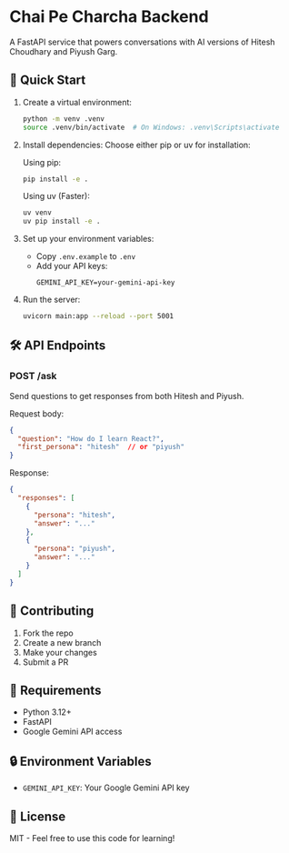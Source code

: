 # Chai Pe Charcha Backend

A FastAPI service that powers conversations with AI versions of Hitesh Choudhary and Piyush Garg.

## 🚀 Quick Start

1. Create a virtual environment:
   ```bash
   python -m venv .venv
   source .venv/bin/activate  # On Windows: .venv\Scripts\activate
   ```

2. Install dependencies:
   Choose either pip or uv for installation:

   Using pip:
   ```bash
   pip install -e .
   ```

   Using uv (Faster):
   ```bash
   uv venv
   uv pip install -e .
   ```

3. Set up your environment variables:
   - Copy `.env.example` to `.env`
   - Add your API keys:
     ```
     GEMINI_API_KEY=your-gemini-api-key
     ```

4. Run the server:
   ```bash
   uvicorn main:app --reload --port 5001
   ```

## 🛠️ API Endpoints

### POST /ask
Send questions to get responses from both Hitesh and Piyush.

Request body:
```json
{
  "question": "How do I learn React?",
  "first_persona": "hitesh"  // or "piyush"
}
```

Response:
```json
{
  "responses": [
    {
      "persona": "hitesh",
      "answer": "..."
    },
    {
      "persona": "piyush",
      "answer": "..."
    }
  ]
}
```

## 🤝 Contributing

1. Fork the repo
2. Create a new branch
3. Make your changes
4. Submit a PR

## 📝 Requirements

- Python 3.12+
- FastAPI
- Google Gemini API access

## 🔒 Environment Variables

- `GEMINI_API_KEY`: Your Google Gemini API key

## 📝 License

MIT - Feel free to use this code for learning!
